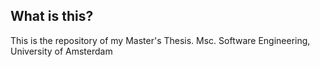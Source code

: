 What is this?
------------------------

This is the repository of my Master's Thesis.
Msc. Software Engineering, University of Amsterdam
